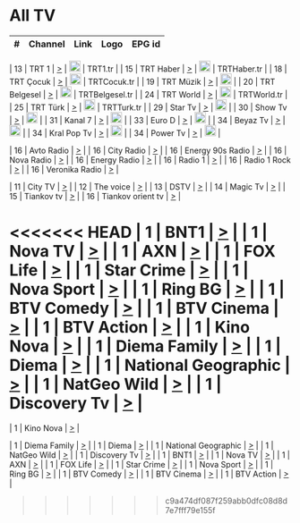 <h1>All TV</h1>

| #   | Channel        | Link  | Logo | EPG id |
|:---:|:--------------:|:-----:|:----:|:------:|

| 13  | TRT 1            | [>](https://tv-trt1.medya.trt.com.tr/master.m3u8) | <img height="20" src="https://i.imgur.com/j786OLG.png"/> | TRT1.tr |
| 15  | TRT Haber        | [>](https://tv-trthaber.medya.trt.com.tr/master.m3u8) | <img height="20" src="https://i.imgur.com/OVfo8Ab.png"/> | TRTHaber.tr |
| 18  | TRT Çocuk        | [>](https://tv-trtcocuk.medya.trt.com.tr/master.m3u8) | <img height="20" src="https://i.imgur.com/QLFmD6d.png"/> | TRTCocuk.tr |
| 19  | TRT Müzik        | [>](https://tv-trtmuzik.medya.trt.com.tr/master.m3u8) | <img height="20" src="https://i.imgur.com/fIVFCEd.png"/> |
| 20  | TRT Belgesel     | [>](https://tv-trtbelgesel.medya.trt.com.tr/master.m3u8) | <img height="20" src="https://i.imgur.com/MGO87pe.png"/> | TRTBelgesel.tr |
| 24  | TRT World        | [>](https://tv-trtworld.medya.trt.com.tr/master.m3u8) | <img height="20" src="https://i.imgur.com/JEA2xpv.png"/> | TRTWorld.tr |
| 25  | TRT Türk         | [>](https://tv-trtturk.medya.trt.com.tr/master.m3u8) | <img height="20" src="https://i.imgur.com/OSTOQNw.png"/> | TRTTurk.tr |
| 29  | Star Tv   | [>](https://dogus-live.daioncdn.net/startv/startv_360p.m3u8) | <img height="20" src="https://i.imgur.com/IebUZx1.png"/> |
| 30  | Show Tv     | [>](https://ciner-live.daioncdn.net/showtv/showtv.m3u8) | <img height="20" src="https://i.imgur.com/IebUZx1.png"/> |
| 31  | Kanal 7     | [>](https://kanal7-live.daioncdn.net/kanal7/kanal7.m3u8) | <img height="20" src="https://i.imgur.com/IebUZx1.png"/> |
| 33  | Euro D    | [>](https://www.youtube.com/user/KanalD/live) | <img height="20" src="https://i.imgur.com/IebUZx1.png"/> |
| 34  | Beyaz Tv     | [>](https://beyaztv-live.daioncdn.net/beyaztv/beyaztv.m3u8) | <img height="20" src="https://i.imgur.com/IebUZx1.png"/> |
| 34  | Kral Pop Tv     | [>](https://www.youtube.com/watch?v=GuFTuKoXepw) | <img height="20" src="https://i.imgur.com/IebUZx1.png"/> |
| 34  | Power Tv     | [>](https://livetv.powerapp.com.tr/powerTV/powerhd.smil/chunklist.m3u8) | <img height="20" src="https://i.imgur.com/IebUZx1.png"/> |

| 16  | Avto Radio | [>](http://stream.metacast.eu/avtoradio.mp3.m3u) |
| 16  | City Radio | [>](http://stream.metacast.eu/city.aac.m3u) |
| 16  | Energy 90s Radio | [>](http://stream.metacast.eu/energy-90s.m3u) |
| 16  | Nova Radio | [>](http://stream.metacast.eu/nova.aac.m3u) |
| 16  | Energy Radio | [>](http://stream.metacast.eu/nrj.aac.m3u) |
| 16  | Radio 1 | [>](http://stream.metacast.eu/radio1.aac.m3u) |
| 16  | Radio 1 Rock | [>](http://stream.metacast.eu/radio1rock.aac.m3u) |
| 16  | Veronika Radio | [>](http://stream.metacast.eu/veronika.aac.m3u) |

| 11  | City TV | [>](https://tv.city.bg/play/tshls/citytv/index.m3u8) |
| 12  | The voice | [>](https://bss1.neterra.tv/thevoice/thevoice.m3u8) |
| 13  | DSTV | [>](http://46.249.95.140:8081/hls/data.m3u8) |
| 14  | Magic Tv | [>](https://bss1.neterra.tv/magictv/magictv.m3u8) |
| 15  | Tiankov tv | [>](https://streamer103.neterra.tv/tiankov-folk/live.m3u8) |
| 16  | Tiankov orient tv | [>](https://streamer103.neterra.tv/tiankov-orient/live.m3u8) |

<<<<<<< HEAD
| 1 | BNT1 | [>](https://ymkaya.xyz:37610/tv/bnt1/playlist.m3u8?wmsAuthSign=c2VydmVyX3RpbWU9NC8yNi8yMDI1IDc6MTA6MDYgQU0maGFzaF92YWx1ZT12K3orYzQ4Zll6ZWlkNmdRRnE3V0pnPT0mdmFsaWRtaW51dGVzPTYw) |
| 1 | Nova TV | [>](https://ymkaya.xyz:37610/tv/novatv/playlist.m3u8?wmsAuthSign=c2VydmVyX3RpbWU9NC8yNi8yMDI1IDc6MTA6MTYgQU0maGFzaF92YWx1ZT1YY1BDd2lKM1RnelBBV3U3YjZPVmd3PT0mdmFsaWRtaW51dGVzPTYw) |
| 1 | AXN | [>](https://ymkaya.xyz:37610/tv/axn/playlist.m3u8?wmsAuthSign=c2VydmVyX3RpbWU9NC8yNi8yMDI1IDc6MTA6MjUgQU0maGFzaF92YWx1ZT1nRURPVWt2L3VGUUxaRE5FTEJ4SER3PT0mdmFsaWRtaW51dGVzPTYw) |
| 1 | FOX Life | [>](https://ymkaya.xyz:37610/tv/foxlife/playlist.m3u8?wmsAuthSign=c2VydmVyX3RpbWU9NC8yNi8yMDI1IDc6MTA6MzUgQU0maGFzaF92YWx1ZT0xd1gvSXMyVVdyeHhDSU9iMTJhY2FRPT0mdmFsaWRtaW51dGVzPTYw) |
| 1 | Star Crime | [>](https://ymkaya.xyz:37610/tv/foxcrime/playlist.m3u8?wmsAuthSign=c2VydmVyX3RpbWU9NC8yNi8yMDI1IDc6MTA6NDUgQU0maGFzaF92YWx1ZT1uSHI4cUhRWG84a2dFLzlLYkpFcU13PT0mdmFsaWRtaW51dGVzPTYw) |
| 1 | Nova Sport | [>](https://ymkaya.xyz:37610/tv/novasport/playlist.m3u8?wmsAuthSign=c2VydmVyX3RpbWU9NC8yNi8yMDI1IDc6MTA6NTQgQU0maGFzaF92YWx1ZT1ndWxuYjY2alRsTjIxYmZ6RllmMEdnPT0mdmFsaWRtaW51dGVzPTYw) |
| 1 | Ring BG | [>](https://ymkaya.xyz:37610/tv/ringbg/playlist.m3u8?wmsAuthSign=c2VydmVyX3RpbWU9NC8yNi8yMDI1IDc6MTE6MDQgQU0maGFzaF92YWx1ZT1GbEF5aUlBQ2R0VTViMGl4bHBUZXN3PT0mdmFsaWRtaW51dGVzPTYw) |
| 1 | BTV Comedy | [>](https://ymkaya.xyz:37610/tv/btvcomedy/playlist.m3u8?wmsAuthSign=c2VydmVyX3RpbWU9NC8yNi8yMDI1IDc6MTE6MTMgQU0maGFzaF92YWx1ZT1aajVnNHVBdnBINzRlTW1yOHVFQmZnPT0mdmFsaWRtaW51dGVzPTYw) |
| 1 | BTV Cinema | [>](https://ymkaya.xyz:37610/tv/btvcinema/playlist.m3u8?wmsAuthSign=c2VydmVyX3RpbWU9NC8yNi8yMDI1IDc6MTE6MjMgQU0maGFzaF92YWx1ZT1uNXBmdjdyMFBUSFc5N3J5dGh3dW9BPT0mdmFsaWRtaW51dGVzPTYw) |
| 1 | BTV Action | [>](https://ymkaya.xyz:37610/tv/btvaction/playlist.m3u8?wmsAuthSign=c2VydmVyX3RpbWU9NC8yNi8yMDI1IDc6MTE6MzIgQU0maGFzaF92YWx1ZT16eXdqSUdVRHAxcU9ZSjUrVWxLSUhnPT0mdmFsaWRtaW51dGVzPTYw) |
| 1 | Kino Nova | [>](https://ymkaya.xyz:37610/tv/kinonova/playlist.m3u8?wmsAuthSign=c2VydmVyX3RpbWU9NC8yNi8yMDI1IDc6MTE6NDIgQU0maGFzaF92YWx1ZT02WHltU1VhV244a2E1WXJXa2x0T3B3PT0mdmFsaWRtaW51dGVzPTYw) |
| 1 | Diema Family | [>](https://ymkaya.xyz:37610/tv/diemafamily/playlist.m3u8?wmsAuthSign=c2VydmVyX3RpbWU9NC8yNi8yMDI1IDc6MTE6NTEgQU0maGFzaF92YWx1ZT0vQ2pFWkNGRE1KdzV6RWNMc3hSZUF3PT0mdmFsaWRtaW51dGVzPTYw) |
| 1 | Diema | [>](https://ymkaya.xyz:37610/tv/diema/playlist.m3u8?wmsAuthSign=c2VydmVyX3RpbWU9NC8yNi8yMDI1IDc6MTI6MDEgQU0maGFzaF92YWx1ZT1VVTlIWmJQZlR6K3V1WUpZYWNvTS9BPT0mdmFsaWRtaW51dGVzPTYw) |
| 1 | National Geographic | [>](https://ymkaya.xyz:37610/tv/natgeo/playlist.m3u8?wmsAuthSign=c2VydmVyX3RpbWU9NC8yNi8yMDI1IDc6MTI6MTAgQU0maGFzaF92YWx1ZT15czBMQjl5RTR2Q2JML0ppblJBcVdRPT0mdmFsaWRtaW51dGVzPTYw) |
| 1 | NatGeo Wild | [>](https://ymkaya.xyz:37610/tv/natgeowild/playlist.m3u8?wmsAuthSign=c2VydmVyX3RpbWU9NC8yNi8yMDI1IDc6MTI6MjAgQU0maGFzaF92YWx1ZT1UL1FSblNid2Q5NGo3MWVaRko4ZlNRPT0mdmFsaWRtaW51dGVzPTYw) |
| 1 | Discovery Tv | [>](https://ymkaya.xyz:37610/tv/discovery/playlist.m3u8?wmsAuthSign=c2VydmVyX3RpbWU9NC8yNi8yMDI1IDc6MTI6MjkgQU0maGFzaF92YWx1ZT1DZWRkMVNsS1hyT1RwSmFPM0w5K1V3PT0mdmFsaWRtaW51dGVzPTYw) |
=======


| 1 | Kino Nova | [>](https://ymkaya.xyz:11336/tv/kinonova/playlist.m3u8?wmsAuthSign=c2VydmVyX3RpbWU9MS8yLzIwMjUgNDo0MDoyMCBBTSZoYXNoX3ZhbHVlPWlFS1FrWEtMMVRFM3l5YklUWUJQUHc9PSZ2YWxpZG1pbnV0ZXM9NjA=) |

| 1 | Diema Family | [>](https://ymkaya.xyz:11336/tv/diemafamily/playlist.m3u8?wmsAuthSign=c2VydmVyX3RpbWU9MS8yLzIwMjUgNDo0MDozMCBBTSZoYXNoX3ZhbHVlPUVUaTVKTldvZTF5WVVCM0YwL21kaXc9PSZ2YWxpZG1pbnV0ZXM9NjA=) |
| 1 | Diema | [>](https://ymkaya.xyz:11336/tv/diema/playlist.m3u8?wmsAuthSign=c2VydmVyX3RpbWU9MS8yLzIwMjUgNDo0MDo0MCBBTSZoYXNoX3ZhbHVlPVlYMWVJT2NuUjNpUTBsaytEUFFOS2c9PSZ2YWxpZG1pbnV0ZXM9NjA=) |
| 1 | National Geographic | [>](https://ymkaya.xyz:11336/tv/natgeo/playlist.m3u8?wmsAuthSign=c2VydmVyX3RpbWU9MS8yLzIwMjUgNDo0MTo0MSBBTSZoYXNoX3ZhbHVlPTJQTlVmcG5nYWx0M013eUhGRGxnd0E9PSZ2YWxpZG1pbnV0ZXM9NjA=) |
| 1 | NatGeo Wild | [>](https://ymkaya.xyz:11336/tv/natgeowild/playlist.m3u8?wmsAuthSign=c2VydmVyX3RpbWU9MS8yLzIwMjUgNDo0MTo1MSBBTSZoYXNoX3ZhbHVlPVl1OXZaTTliN0hGWEN3eDBYd1duNkE9PSZ2YWxpZG1pbnV0ZXM9NjA=) |
| 1 | Discovery Tv | [>](https://ymkaya.xyz:11336/tv/discovery/playlist.m3u8?wmsAuthSign=c2VydmVyX3RpbWU9MS8yLzIwMjUgNDo0MjowMSBBTSZoYXNoX3ZhbHVlPWtBQmdLNlY2RmQwWElzMVYzSDJyVkE9PSZ2YWxpZG1pbnV0ZXM9NjA=) |
| 1 | BNT1 | [>](https://ymkaya.xyz:11336/tv/bnt1/playlist.m3u8?wmsAuthSign=c2VydmVyX3RpbWU9MS8yLzIwMjUgNDozODozOCBBTSZoYXNoX3ZhbHVlPVVrMVlRQXpJWlhYeUh6ZFVpSC9NMUE9PSZ2YWxpZG1pbnV0ZXM9NjA=) |
| 1 | Nova TV | [>](https://ymkaya.xyz:11336/tv/novatv/playlist.m3u8?wmsAuthSign=c2VydmVyX3RpbWU9MS8yLzIwMjUgNDozODo0OCBBTSZoYXNoX3ZhbHVlPUVxQjh1a0ZzYkVGZU8zZDFGTzdreVE9PSZ2YWxpZG1pbnV0ZXM9NjA=) |
| 1 | AXN | [>](https://ymkaya.xyz:11336/tv/axn/playlist.m3u8?wmsAuthSign=c2VydmVyX3RpbWU9MS8yLzIwMjUgNDozODo1OCBBTSZoYXNoX3ZhbHVlPUpkWStGY1hkNXhaOVpPZ0thQ0FZL3c9PSZ2YWxpZG1pbnV0ZXM9NjA=) |
| 1 | FOX Life | [>](https://ymkaya.xyz:11336/tv/foxlife/playlist.m3u8?wmsAuthSign=c2VydmVyX3RpbWU9MS8yLzIwMjUgNDozOToxMCBBTSZoYXNoX3ZhbHVlPWt1ZDc1T3AzYlZDTjJnSy9TU0xJZlE9PSZ2YWxpZG1pbnV0ZXM9NjA=) |
| 1 | Star Crime | [>](https://ymkaya.xyz:11336/tv/foxcrime/playlist.m3u8?wmsAuthSign=c2VydmVyX3RpbWU9MS8yLzIwMjUgNDozOToyMCBBTSZoYXNoX3ZhbHVlPXIwVU45Nm9FR1l2enNkTG9TanBxbmc9PSZ2YWxpZG1pbnV0ZXM9NjA=) |
| 1 | Nova Sport | [>](https://ymkaya.xyz:11336/tv/novasport/playlist.m3u8?wmsAuthSign=c2VydmVyX3RpbWU9MS8yLzIwMjUgNDozOTozMCBBTSZoYXNoX3ZhbHVlPXlSZ0UxazVaM0xhSmc0NmR4T0c1T2c9PSZ2YWxpZG1pbnV0ZXM9NjA=) |
| 1 | Ring BG | [>](https://ymkaya.xyz:11336/tv/ringbg/playlist.m3u8?wmsAuthSign=c2VydmVyX3RpbWU9MS8yLzIwMjUgNDozOTo0MCBBTSZoYXNoX3ZhbHVlPTR4aUlFNHVUYWN4enY1WkVuOFZma2c9PSZ2YWxpZG1pbnV0ZXM9NjA=) |
| 1 | BTV Comedy | [>](https://ymkaya.xyz:11336/tv/btvcomedy/playlist.m3u8?wmsAuthSign=c2VydmVyX3RpbWU9MS8yLzIwMjUgNDozOTo1MCBBTSZoYXNoX3ZhbHVlPUtrMTJ2RHNTTUU1RFp1ZkVOdXFSK3c9PSZ2YWxpZG1pbnV0ZXM9NjA=) |
| 1 | BTV Cinema | [>](https://ymkaya.xyz:11336/tv/btvcinema/playlist.m3u8?wmsAuthSign=c2VydmVyX3RpbWU9MS8yLzIwMjUgNDozOTo1OSBBTSZoYXNoX3ZhbHVlPTZWcU9FZW56cG1NM1lrYy8xNE5NeHc9PSZ2YWxpZG1pbnV0ZXM9NjA=) |
| 1 | BTV Action | [>](https://ymkaya.xyz:11336/tv/btvaction/playlist.m3u8?wmsAuthSign=c2VydmVyX3RpbWU9MS8yLzIwMjUgNDo0MDoxMCBBTSZoYXNoX3ZhbHVlPUlDd0ErRkZVWThyMVZwR3c2REdGZ3c9PSZ2YWxpZG1pbnV0ZXM9NjA=) |
>>>>>>> c9a474df087f259abb0dfc08d8d7e7fff79e155f
